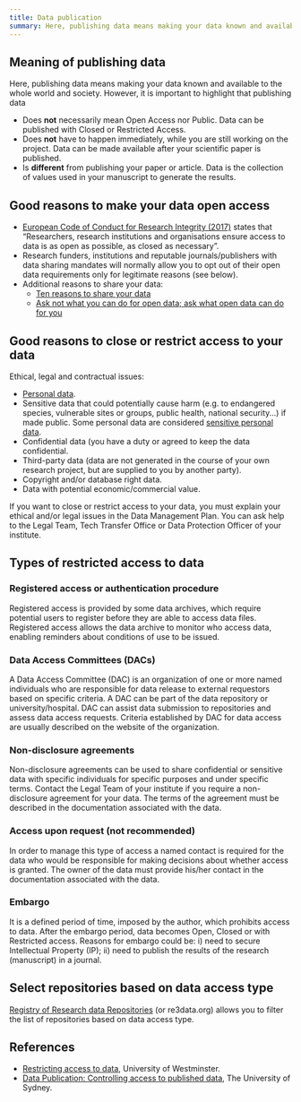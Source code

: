 ```yaml
---
title: Data publication
summary: Here, publishing data means making your data known and available to the entire world and society.
---
```


## Meaning of publishing data
Here, publishing data means making your data known and available to the whole world and society. However, it is important to highlight that publishing data
* Does **not** necessarily mean Open Access nor Public. Data can be published with Closed or Restricted Access.
* Does **not** have to happen immediately, while you are still working on the project. Data can be made available after your scientific paper is published.
* Is **different** from publishing your paper or article. Data is the collection of values used in your manuscript to generate the results.


## Good reasons to make your data open access
* [European Code of Conduct for Research Integrity (2017)](https://www.allea.org/wp-content/uploads/2017/05/ALLEA-European-Code-of-Conduct-for-Research-Integrity-2017.pdf) states that “Researchers, research institutions and organisations ensure access to data is as open as possible, as closed as necessary”.
* Research funders, institutions and reputable journals/publishers with data sharing mandates will normally allow you to opt out of their open data requirements only for legitimate reasons (see below).
* Additional reasons to share your data:
  * [Ten reasons to share your data](https://www.natureindex.com/news-blog/ten-reasons-to-share-your-data)
  * [Ask not what you can do for open data; ask what open data can do for you](http://blogs.nature.com/naturejobs/2017/06/19/ask-not-what-you-can-do-for-open-data-ask-what-open-data-can-do-for-you/)

## Good reasons to close or restrict access to your data
Ethical, legal and contractual issues:
* [Personal data](https://ec.europa.eu/info/law/law-topic/data-protection/reform/what-personal-data_en).
* Sensitive data that could potentially cause harm (e.g. to endangered species, vulnerable sites or groups, public health, national security...) if made public. Some personal data are considered [sensitive personal data](https://ec.europa.eu/info/law/law-topic/data-protection/reform/rules-business-and-organisations/legal-grounds-processing-data/sensitive-data/what-personal-data-considered-sensitive_en).
* Confidential data (you have a duty or agreed to keep the data confidential.
* Third-party data (data are not generated in the course of your own research project, but are supplied to you by another party).
* Copyright and/or database right data.
* Data with potential economic/commercial value.

If you want to close or restrict access to your data, you must explain your ethical and/or legal issues in the Data Management Plan. You can ask help to the Legal Team, Tech Transfer Office or Data Protection Officer of your institute.

## Types of restricted access to data
### Registered access or authentication procedure
 Registered access is provided by some data archives, which require potential users to register before they are able to access data files. Registered access allows the data archive to monitor who access data, enabling reminders about conditions of use to be issued.

### Data Access Committees (DACs)
 A Data Access Committee (DAC) is an organization of one or more named individuals who are responsible for data release to external requestors based on specific criteria. A DAC can be part of the data repository or university/hospital. DAC can assist data submission to repositories and assess data access requests. Criteria established by DAC for data access are usually described on the website of the organization.

### Non-disclosure agreements
 Non-disclosure agreements can be used to share confidential or sensitive data with specific individuals for specific purposes and under specific terms. Contact the Legal Team of your institute if you require a non-disclosure agreement for your data. The terms of the agreement must be described in the documentation associated with the data.

### Access upon request (not recommended)
 In order to manage this type of access a named contact is required for the data who would be responsible for making decisions about whether access is granted. The owner of the data must provide his/her contact in the documentation associated with the data.

### Embargo
 It is a defined period of time, imposed by the author, which prohibits access to data. After the embargo period, data becomes Open, Closed or with Restricted access. Reasons for embargo could be: i) need to secure Intellectual Property (IP); ii) need to publish the results of the research (manuscript) in a journal.

## Select repositories based on data access type
[Registry of Research data Repositories](https://www.re3data.org/search?query=) (or re3data.org) allows you to filter the list of repositories based on data access type.

## References
* [Restricting access to data](https://www.westminster.ac.uk/research/researcher-support/research-data/archiving-data/restricting-access-to-data), University of Westminster.
* [Data Publication: Controlling access to published data](https://libguides.library.usyd.edu.au/datapublication/access), The University of Sydney.
